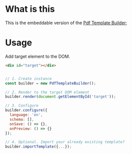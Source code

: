 # What is this

This is the embeddable version of the [Pdf Template Builder](https://github.com/protacon/pdf-template-builder);

# Usage

Add target element to the DOM.

```html
<div id="target"></div>
```

```javascript

// 1. Create instance
const builder = new PdfTemplateBuilder();

// 2. Render to the target DOM element
builder.render(document.getElementById('target'));

// 3. Configure
builder.configure({
  language: 'en',
  schema: [],
  onSave: () => {},
  onPreview: () => {}
});

// 4. Optional. Import your already existing template?
builder.importTemplate({...});
```

